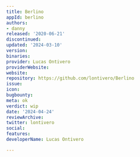 ```yaml
---
title: Berlino
appId: berlino
authors:
- danny
released: '2020-06-21'
discontinued: 
updated: '2024-03-10'
version: 
binaries: 
provider: Lucas Ontivero
providerWebsite: 
website: 
repository: https://github.com/lontivero/Berlino
issue: 
icon: 
bugbounty: 
meta: ok
verdict: wip
date: '2024-04-24'
reviewArchive: 
twitter: lontivero
social: 
features: 
developerName: Lucas Ontivero

---
```


